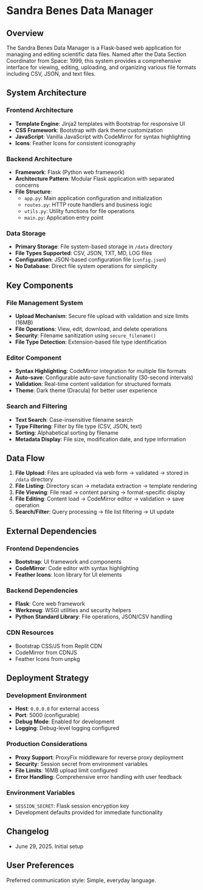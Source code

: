 # Sandra Benes Data Manager

## Overview

The Sandra Benes Data Manager is a Flask-based web application for managing and editing scientific data files. Named after the Data Section Coordinator from Space: 1999, this system provides a comprehensive interface for viewing, editing, uploading, and organizing various file formats including CSV, JSON, and text files.

## System Architecture

### Frontend Architecture
- **Template Engine**: Jinja2 templates with Bootstrap for responsive UI
- **CSS Framework**: Bootstrap with dark theme customization
- **JavaScript**: Vanilla JavaScript with CodeMirror for syntax highlighting
- **Icons**: Feather Icons for consistent iconography

### Backend Architecture
- **Framework**: Flask (Python web framework)
- **Architecture Pattern**: Modular Flask application with separated concerns
- **File Structure**: 
  - `app.py`: Main application configuration and initialization
  - `routes.py`: HTTP route handlers and business logic
  - `utils.py`: Utility functions for file operations
  - `main.py`: Application entry point

### Data Storage
- **Primary Storage**: File system-based storage in `/data` directory
- **File Types Supported**: CSV, JSON, TXT, MD, LOG files
- **Configuration**: JSON-based configuration file (`config.json`)
- **No Database**: Direct file system operations for simplicity

## Key Components

### File Management System
- **Upload Mechanism**: Secure file upload with validation and size limits (16MB)
- **File Operations**: View, edit, download, and delete operations
- **Security**: Filename sanitization using `secure_filename()`
- **File Type Detection**: Extension-based file type identification

### Editor Component
- **Syntax Highlighting**: CodeMirror integration for multiple file formats
- **Auto-save**: Configurable auto-save functionality (30-second intervals)
- **Validation**: Real-time content validation for structured formats
- **Theme**: Dark theme (Dracula) for better user experience

### Search and Filtering
- **Text Search**: Case-insensitive filename search
- **Type Filtering**: Filter by file type (CSV, JSON, text)
- **Sorting**: Alphabetical sorting by filename
- **Metadata Display**: File size, modification date, and type information

## Data Flow

1. **File Upload**: Files are uploaded via web form → validated → stored in `/data` directory
2. **File Listing**: Directory scan → metadata extraction → template rendering
3. **File Viewing**: File read → content parsing → format-specific display
4. **File Editing**: Content load → CodeMirror editor → validation → save operation
5. **Search/Filter**: Query processing → file list filtering → UI update

## External Dependencies

### Frontend Dependencies
- **Bootstrap**: UI framework and components
- **CodeMirror**: Code editor with syntax highlighting
- **Feather Icons**: Icon library for UI elements

### Backend Dependencies
- **Flask**: Core web framework
- **Werkzeug**: WSGI utilities and security helpers
- **Python Standard Library**: File operations, JSON/CSV handling

### CDN Resources
- Bootstrap CSS/JS from Replit CDN
- CodeMirror from CDNJS
- Feather Icons from unpkg

## Deployment Strategy

### Development Environment
- **Host**: `0.0.0.0` for external access
- **Port**: 5000 (configurable)
- **Debug Mode**: Enabled for development
- **Logging**: Debug-level logging configured

### Production Considerations
- **Proxy Support**: ProxyFix middleware for reverse proxy deployment
- **Security**: Session secret from environment variables
- **File Limits**: 16MB upload limit configured
- **Error Handling**: Comprehensive error handling with user feedback

### Environment Variables
- `SESSION_SECRET`: Flask session encryption key
- Development defaults provided for immediate functionality

## Changelog
- June 29, 2025. Initial setup

## User Preferences

Preferred communication style: Simple, everyday language.